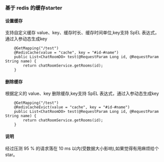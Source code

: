### 基于 redis 的缓存starter

#### 设置缓存

支持自定义缓存 value、key、缓存时长、缓存时间单位,key支持 SpEL 表达式，通过入参动态生成key

```
    @GetMapping("/test")
    @RedisCache(value = "cache", key = "#id-#name")
    public List<ChatRoomDO> test(@RequestParam Long id, @RequestParam String name) {
        return chatRoomService.getRooms(id);
    }
```

#### 删除缓存

根据定义的 value、key 删除缓存,key支持 SpEL 表达式，通过入参动态生成key

```
    @GetMapping("/test")
    @RedisCacheEvict(value = "cache", key = "#id-#name")
    public List<ChatRoomDO> test(@RequestParam Long id, @RequestParam String name) {
        return chatRoomService.getRooms(id);
    }
```

#### 说明

经过压测 95 % 的请求落在 10 ms 以内(受数据大小影响),如果觉得有用麻烦给个 star。
